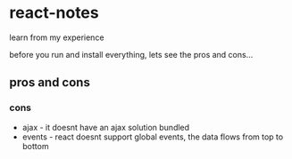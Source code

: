# react-notes
learn from my experience

before you run and install everything, lets see the pros and cons...

## pros and cons

### cons
- ajax - it doesnt have an ajax solution bundled
- events - react doesnt support global events, the data flows from top to bottom
